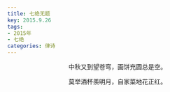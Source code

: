 ```yaml
---
title: 七绝无题
key: 2015.9.26
tags: 
- 2015年 
- 七绝
categories: 律诗
---
```


<p align="center">中秋又到望苍穹，画饼充圆总是空。
</p>
<p align="center">莫举酒杯羨明月，自家菜地花正红。
</p>
